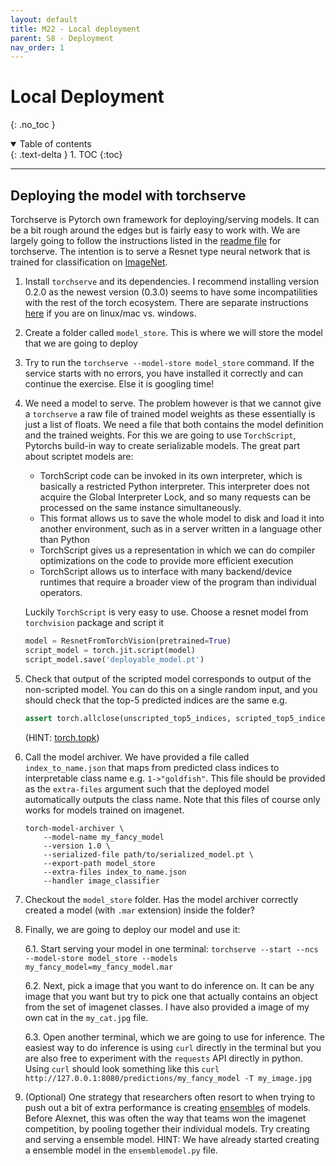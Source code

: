 ```yaml
---
layout: default
title: M22 - Local deployment
parent: S8 - Deployment
nav_order: 1
---
```


# Local Deployment
{: .no_toc }

<details open markdown="block">
  <summary>
    Table of contents
  </summary>
  {: .text-delta }
1. TOC
{:toc}
</details>

---

## Deploying the model with torchserve

Torchserve is Pytorch own framework for deploying/serving models. It can be a bit rough around the edges but
is fairly easy to work with. We are largely going to follow the instructions listed in the 
[readme file](https://github.com/pytorch/serve/blob/master/README.md#serve-a-model) for torchserve. The intention
is to serve a Resnet type neural network that is trained for classification on [ImageNet](https://www.image-net.org/).

1. Install `torchserve` and its dependencies. I recommend installing version 0.2.0 as the newest version (0.3.0)
   seems to have some incompatilities with the rest of the torch ecosystem. There are separate instructions 
   [here](https://github.com/pytorch/serve#install-torchserve-and-torch-model-archiver) if you are on linux/mac
   vs. windows.
   
2. Create a folder called `model_store`. This is where we will store the model that we are going to deploy

3. Try to run the `torchserve --model-store model_store` command. If the service starts with no errors, you
   have installed it correctly and can continue the exercise. Else it is googling time!

2. We need a model to serve. The problem however is that we cannot give a `torchserve` a raw file of trained
   model weights as these essentially is just a list of floats. We need a file that both contains the model
   definition and the trained weights. For this we are going to use `TorchScript`, Pytorchs build-in way
   to create serializable models. The great part about scriptet models are:
   
   * TorchScript code can be invoked in its own interpreter, which is basically a restricted Python interpreter. 
     This interpreter does not acquire the Global Interpreter Lock, and so many requests can be processed on the 
     same instance simultaneously.
   * This format allows us to save the whole model to disk and load it into another environment, such as in a 
     server written in a language other than Python
   * TorchScript gives us a representation in which we can do compiler optimizations on the code to provide 
     more efficient execution
   * TorchScript allows us to interface with many backend/device runtimes that require a broader view of the 
     program than individual operators.

   Luckily `TorchScript` is very easy to use. Choose a resnet model from `torchvision` package and script it
   
   ```python
   model = ResnetFromTorchVision(pretrained=True)
   script_model = torch.jit.script(model)
   script_model.save('deployable_model.pt')
   ```

3. Check that output of the scripted model corresponds to output of the non-scripted model. You can do this on
   a single random input, and you should check that the top-5 predicted indices are the same e.g.
   ```python
   assert torch.allclose(unscripted_top5_indices, scripted_top5_indices)
   ```
   (HINT: [torch.topk](https://pytorch.org/docs/stable/generated/torch.topk.html))

4. Call the model archiver. We have provided a file called `index_to_name.json` that maps from predicted class
   indices to interpretable class name e.g. `1->"goldfish"`. This file should be provided as the `extra-files` 
   argument such that the deployed model automatically outputs the class name. Note that this files of course
   only works for models trained on imagenet.
   ```
   torch-model-archiver \
       --model-name my_fancy_model 
       --version 1.0 \
       --serialized-file path/to/serialized_model.pt \
       --export-path model_store 
       --extra-files index_to_name.json 
       --handler image_classifier
   ```

5. Checkout the `model_store` folder. Has the model archiver correctly created a model (with `.mar` extension)
   inside the folder?

6. Finally, we are going to deploy our model and use it:

   6.1. Start serving your model in one terminal:
        ```
        torchserve --start --ncs --model-store model_store --models my_fancy_model=my_fancy_model.mar
        ```
       
   6.2. Next, pick a image that you want to do inference on. It can be any image that you want but try to pick
        one that actually contains an object from the set of imagenet classes. I have also provided a image of
        my own cat in the `my_cat.jpg` file.
       
   6.3. Open another terminal, which we are going to use for inference. The easiest way to do inference is using
        `curl` directly in the terminal but you are also free to experiment with the `requests` API directly in
        python. Using `curl` should look something like this
        ```
        curl http://127.0.0.1:8080/predictions/my_fancy_model -T my_image.jpg
        ```

7. (Optional) One strategy that researchers often resort to when trying to push out a bit of extra performance
   is creating [ensembles](https://en.wikipedia.org/wiki/Ensemble_learning) of models. Before Alexnet, this was often the
   way that teams won the imagenet competition, by pooling together their individual models. Try creating and serving
   a ensemble model. HINT: We have already started creating a ensemble model in the `ensemblemodel.py` file.

